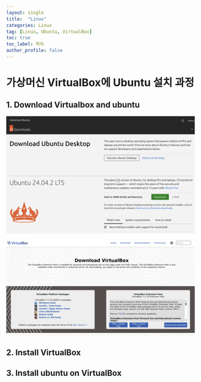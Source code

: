 ```yaml
---
layout: single
title:  "Linux"
categories: Linux
tag: [Linux, Ubuntu, VirtualBox]
toc: true
toc_label: 목차
author_profile: false
---
```


# 가상머신 VirtualBox에 Ubuntu 설치 과정

## 1. Download Virtualbox and ubuntu 

![Ubuntu](/images/2025-06-29-Linux/Ubuntu.png)

![VirtualBox](/images/2025-06-29-Linux/VirtualBox.png)

## 2. Install VirtualBox

## 3. Install ubuntu on VirtualBox
